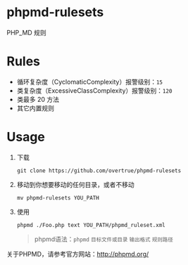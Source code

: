 # phpmd-rulesets
PHP_MD 规则

# Rules

- 循环复杂度（CyclomaticComplexity）报警级别：`15`
- 类复杂度（ExcessiveClassComplexity）报警级别：`120`
- 类最多 20 方法
- 其它内置规则


# Usage

1. 下载

    ```shell
    git clone https://github.com/overtrue/phpmd-rulesets
    ```

2. 移动到你想要移动的任何目录，或者不移动

    ```shell
    mv phpmd-rulesets YOU_PATH
    ```

3. 使用

    ```shell
    phpmd ./Foo.php text YOU_PATH/phpmd_ruleset.xml
    ```

    > phpmd语法：`phpmd` `目标文件或目录` `输出格式` `规则路径`

关于PHPMD，请参考官方网站：http://phpmd.org/